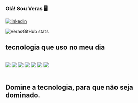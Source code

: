### Olá! Sou Veras 🖥️

[![linkedin](https://img.shields.io/badge/LinkedIn-0077B5?style=for-the-badge&logo=linkedin&logoColor=white)](https://www.linkedin.com/in/francisco-veras-21589b213/)


![VerasGitHub stats](https://github-readme-stats.vercel.app/api?username=veras24&show_icons=true&theme=radical)

## tecnologia que uso no meu dia 

<div style="display: inline_block"></br>
<img src="https://img.shields.io/badge/HTML5-E34F26?logo=html5&logoColor=fff&style=for-the-badge)" />

<img src="https://img.shields.io/badge/CSS3-1572B6?logo=css3&logoColor=fff&style=for-the-badge)" />

<img src="https://img.shields.io/badge/JavaScript-F7DF1E?logo=javascript&logoColor=000&style=for-the-badge)" />

<img src="https://img.shields.io/badge/TypeScript-007ACC?style=for-the-badge&logo=typescript&logoColor=fff&style=for-the-badge)" />

<img src="https://img.shields.io/badge/React-20232A?style=for-the-badge&logo=react&logoColor=fff&style=for-the-badge)" />

<img src="https://img.shields.io/badge/Bootstrap-563D7C?style=for-the-badge&logo=bootstrap&logoColor=white&style=for-the-badge)" />

<img src="https://img.icons8.com/?size=100&id=MWiBjkuHeMVq&format=png&color=fff&style=for-the-badge)" />

</div></br>

## Domine a tecnologia, para que não seja dominado.
